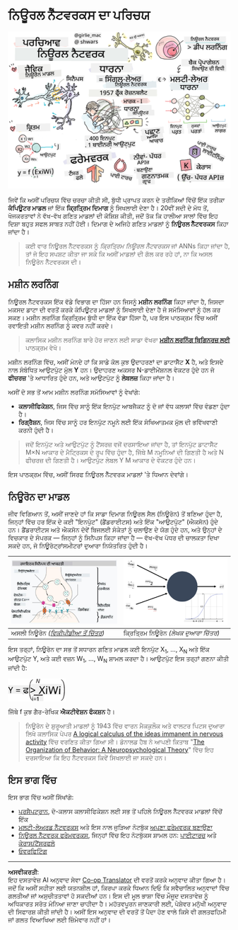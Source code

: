 <!--
CO_OP_TRANSLATOR_METADATA:
{
  "original_hash": "f862a99d88088163df12270e2f2ad6c3",
  "translation_date": "2025-10-03T12:46:10+00:00",
  "source_file": "lessons/3-NeuralNetworks/README.md",
  "language_code": "pa"
}
-->
# ਨਿਊਰਲ ਨੈੱਟਵਰਕਸ ਦਾ ਪਰਿਚਯ

![ਨਿਊਰਲ ਨੈੱਟਵਰਕਸ ਸਮੱਗਰੀ ਦਾ ਸਾਰ](../../../../translated_images/ai-neuralnetworks.1c687ae40bc86e834f497844866a26d3e0886650a67a4bbe29442e2f157d3b18.pa.png)

ਜਿਵੇਂ ਕਿ ਅਸੀਂ ਪਰਿਚਯ ਵਿੱਚ ਚਰਚਾ ਕੀਤੀ ਸੀ, ਬੁੱਧੀ ਪ੍ਰਾਪਤ ਕਰਨ ਦੇ ਤਰੀਕਿਆਂ ਵਿੱਚੋਂ ਇੱਕ ਤਰੀਕਾ **ਕੰਪਿਊਟਰ ਮਾਡਲ** ਜਾਂ ਇੱਕ **ਕ੍ਰਿਤ੍ਰਿਮ ਦਿਮਾਗ** ਨੂੰ ਸਿਖਲਾਈ ਦੇਣਾ ਹੈ। 20ਵੀਂ ਸਦੀ ਦੇ ਮੱਧ ਤੋਂ, ਖੋਜਕਰਤਾਵਾਂ ਨੇ ਵੱਖ-ਵੱਖ ਗਣਿਤ ਮਾਡਲਾਂ ਦੀ ਕੋਸ਼ਿਸ਼ ਕੀਤੀ, ਜਦੋਂ ਤੱਕ ਕਿ ਹਾਲੀਆ ਸਾਲਾਂ ਵਿੱਚ ਇਹ ਦਿਸ਼ਾ ਬਹੁਤ ਸਫਲ ਸਾਬਤ ਨਹੀਂ ਹੋਈ। ਦਿਮਾਗ ਦੇ ਅਜਿਹੇ ਗਣਿਤ ਮਾਡਲਾਂ ਨੂੰ **ਨਿਊਰਲ ਨੈੱਟਵਰਕਸ** ਕਿਹਾ ਜਾਂਦਾ ਹੈ।

> ਕਈ ਵਾਰ ਨਿਊਰਲ ਨੈੱਟਵਰਕਸ ਨੂੰ *ਕ੍ਰਿਤ੍ਰਿਮ ਨਿਊਰਲ ਨੈੱਟਵਰਕਸ* ਜਾਂ ANNs ਕਿਹਾ ਜਾਂਦਾ ਹੈ, ਤਾਂ ਜੋ ਇਹ ਸਪਸ਼ਟ ਕੀਤਾ ਜਾ ਸਕੇ ਕਿ ਅਸੀਂ ਮਾਡਲਾਂ ਦੀ ਗੱਲ ਕਰ ਰਹੇ ਹਾਂ, ਨਾ ਕਿ ਅਸਲ ਨਿਊਰੋਨ ਨੈੱਟਵਰਕਸ ਦੀ।

## ਮਸ਼ੀਨ ਲਰਨਿੰਗ

ਨਿਊਰਲ ਨੈੱਟਵਰਕਸ ਇੱਕ ਵੱਡੇ ਵਿਭਾਗ ਦਾ ਹਿੱਸਾ ਹਨ ਜਿਸਨੂੰ **ਮਸ਼ੀਨ ਲਰਨਿੰਗ** ਕਿਹਾ ਜਾਂਦਾ ਹੈ, ਜਿਸਦਾ ਮਕਸਦ ਡਾਟਾ ਦੀ ਵਰਤੋਂ ਕਰਕੇ ਕੰਪਿਊਟਰ ਮਾਡਲਾਂ ਨੂੰ ਸਿਖਲਾਈ ਦੇਣਾ ਹੈ ਜੋ ਸਮੱਸਿਆਵਾਂ ਨੂੰ ਹੱਲ ਕਰ ਸਕਣ। ਮਸ਼ੀਨ ਲਰਨਿੰਗ ਕ੍ਰਿਤ੍ਰਿਮ ਬੁੱਧੀ ਦਾ ਇੱਕ ਵੱਡਾ ਹਿੱਸਾ ਹੈ, ਪਰ ਇਸ ਪਾਠਕ੍ਰਮ ਵਿੱਚ ਅਸੀਂ ਰਵਾਇਤੀ ਮਸ਼ੀਨ ਲਰਨਿੰਗ ਨੂੰ ਕਵਰ ਨਹੀਂ ਕਰਦੇ।

> ਕਲਾਸਿਕ ਮਸ਼ੀਨ ਲਰਨਿੰਗ ਬਾਰੇ ਹੋਰ ਜਾਣਨ ਲਈ ਸਾਡਾ ਵੱਖਰਾ **[ਮਸ਼ੀਨ ਲਰਨਿੰਗ ਬਿਗਿਨਰਜ਼ ਲਈ](http://github.com/microsoft/ml-for-beginners)** ਪਾਠਕ੍ਰਮ ਵੇਖੋ।

ਮਸ਼ੀਨ ਲਰਨਿੰਗ ਵਿੱਚ, ਅਸੀਂ ਮੰਨਦੇ ਹਾਂ ਕਿ ਸਾਡੇ ਕੋਲ ਕੁਝ ਉਦਾਹਰਣਾਂ ਦਾ ਡਾਟਾਸੈੱਟ **X** ਹੈ, ਅਤੇ ਇਸਦੇ ਨਾਲ ਸੰਬੰਧਿਤ ਆਉਟਪੁੱਟ ਮੁੱਲ **Y** ਹਨ। ਉਦਾਹਰਣ ਅਕਸਰ N-ਡਾਈਮੇਂਸ਼ਨਲ ਵੇਕਟਰ ਹੁੰਦੇ ਹਨ ਜੋ **ਫੀਚਰਜ਼** 'ਤੇ ਆਧਾਰਿਤ ਹੁੰਦੇ ਹਨ, ਅਤੇ ਆਉਟਪੁੱਟ ਨੂੰ **ਲੇਬਲਜ਼** ਕਿਹਾ ਜਾਂਦਾ ਹੈ।

ਅਸੀਂ ਦੋ ਸਭ ਤੋਂ ਆਮ ਮਸ਼ੀਨ ਲਰਨਿੰਗ ਸਮੱਸਿਆਵਾਂ ਨੂੰ ਵੇਖਾਂਗੇ:

* **ਕਲਾਸੀਫਿਕੇਸ਼ਨ**, ਜਿਸ ਵਿੱਚ ਸਾਨੂੰ ਇੱਕ ਇਨਪੁੱਟ ਆਬਜੈਕਟ ਨੂੰ ਦੋ ਜਾਂ ਵੱਧ ਕਲਾਸਾਂ ਵਿੱਚ ਵੰਡਣਾ ਹੁੰਦਾ ਹੈ।
* **ਰਿਗ੍ਰੈਸ਼ਨ**, ਜਿਸ ਵਿੱਚ ਸਾਨੂੰ ਹਰ ਇਨਪੁੱਟ ਨਮੂਨੇ ਲਈ ਇੱਕ ਸੰਖਿਆਤਮਕ ਮੁੱਲ ਦੀ ਭਵਿੱਖਵਾਣੀ ਕਰਨੀ ਹੁੰਦੀ ਹੈ।

> ਜਦੋਂ ਇਨਪੁੱਟ ਅਤੇ ਆਉਟਪੁੱਟ ਨੂੰ ਟੈਂਸਰਜ਼ ਵਜੋਂ ਦਰਸਾਇਆ ਜਾਂਦਾ ਹੈ, ਤਾਂ ਇਨਪੁੱਟ ਡਾਟਾਸੈੱਟ M&times;N ਆਕਾਰ ਦੇ ਮੈਟ੍ਰਿਕਸ ਦੇ ਰੂਪ ਵਿੱਚ ਹੁੰਦਾ ਹੈ, ਜਿੱਥੇ M ਨਮੂਨਿਆਂ ਦੀ ਗਿਣਤੀ ਹੈ ਅਤੇ N ਫੀਚਰਜ਼ ਦੀ ਗਿਣਤੀ ਹੈ। ਆਉਟਪੁੱਟ ਲੇਬਲ Y M ਆਕਾਰ ਦੇ ਵੇਕਟਰ ਹੁੰਦੇ ਹਨ।

ਇਸ ਪਾਠਕ੍ਰਮ ਵਿੱਚ, ਅਸੀਂ ਸਿਰਫ ਨਿਊਰਲ ਨੈੱਟਵਰਕ ਮਾਡਲਾਂ 'ਤੇ ਧਿਆਨ ਦੇਵਾਂਗੇ।

## ਨਿਊਰੋਨ ਦਾ ਮਾਡਲ

ਜੀਵ ਵਿਗਿਆਨ ਤੋਂ, ਅਸੀਂ ਜਾਣਦੇ ਹਾਂ ਕਿ ਸਾਡਾ ਦਿਮਾਗ ਨਿਊਰਲ ਸੈਲ (ਨਿਊਰੋਨ) ਤੋਂ ਬਣਿਆ ਹੁੰਦਾ ਹੈ, ਜਿਨ੍ਹਾਂ ਵਿੱਚ ਹਰ ਇੱਕ ਦੇ ਕਈ "ਇਨਪੁੱਟ" (ਡੈਂਡਰਾਈਟਸ) ਅਤੇ ਇੱਕ "ਆਉਟਪੁੱਟ" (ਐਕਸੋਨ) ਹੁੰਦੇ ਹਨ। ਡੈਂਡਰਾਈਟਸ ਅਤੇ ਐਕਸੋਨ ਦੋਵੇਂ ਬਿਜਲਈ ਸੰਕੇਤਾਂ ਨੂੰ ਚਲਾਉਣ ਦੇ ਯੋਗ ਹੁੰਦੇ ਹਨ, ਅਤੇ ਉਨ੍ਹਾਂ ਦੇ ਵਿਚਕਾਰ ਦੇ ਸੰਪਰਕ — ਜਿਨ੍ਹਾਂ ਨੂੰ ਸਿਨੈਪਸ ਕਿਹਾ ਜਾਂਦਾ ਹੈ — ਵੱਖ-ਵੱਖ ਪੱਧਰ ਦੀ ਚਾਲਕਤਾ ਦਿਖਾ ਸਕਦੇ ਹਨ, ਜੋ ਨਿਊਰੋਟ੍ਰਾਂਸਮੀਟਰਾਂ ਦੁਆਰਾ ਨਿਯੰਤਰਿਤ ਹੁੰਦੀ ਹੈ।

![ਨਿਊਰੋਨ ਦਾ ਮਾਡਲ](../../../../translated_images/synapse-wikipedia.ed20a9e4726ea1c6a3ce8fec51c0b9bec6181946dca0fe4e829bc12fa3bacf01.pa.jpg) | ![ਨਿਊਰੋਨ ਦਾ ਮਾਡਲ](../../../../translated_images/artneuron.1a5daa88d20ebe6f5824ddb89fba0bdaaf49f67e8230c1afbec42909df1fc17e.pa.png)
----|----
ਅਸਲੀ ਨਿਊਰੋਨ *([ਵਿਕੀਪੀਡੀਆ ਤੋਂ ਚਿੱਤਰ](https://en.wikipedia.org/wiki/Synapse#/media/File:SynapseSchematic_lines.svg))* | ਕ੍ਰਿਤ੍ਰਿਮ ਨਿਊਰੋਨ *(ਲੇਖਕ ਦੁਆਰਾ ਚਿੱਤਰ)*

ਇਸ ਤਰ੍ਹਾਂ, ਨਿਊਰੋਨ ਦਾ ਸਭ ਤੋਂ ਸਧਾਰਨ ਗਣਿਤ ਮਾਡਲ ਕਈ ਇਨਪੁੱਟ X<sub>1</sub>, ..., X<sub>N</sub> ਅਤੇ ਇੱਕ ਆਉਟਪੁੱਟ Y, ਅਤੇ ਕਈ ਵਜ਼ਨ W<sub>1</sub>, ..., W<sub>N</sub> ਸ਼ਾਮਲ ਕਰਦਾ ਹੈ। ਆਉਟਪੁੱਟ ਇਸ ਤਰ੍ਹਾਂ ਗਣਨਾ ਕੀਤੀ ਜਾਂਦੀ ਹੈ:

<img src="../../../../translated_images/netout.1eb15eb76fd767313e067719f400cec4b0e5090239c3e997c29f6789d4c3c263.pa.png" alt="Y = f\left(\sum_{i=1}^N X_iW_i\right)" width="131" height="53" align="center"/>

ਜਿੱਥੇ f ਕੁਝ ਗੈਰ-ਰੇਖਿਕ **ਐਕਟੀਵੇਸ਼ਨ ਫੰਕਸ਼ਨ** ਹੈ।

> ਨਿਊਰੋਨ ਦੇ ਸ਼ੁਰੂਆਤੀ ਮਾਡਲਾਂ ਨੂੰ 1943 ਵਿੱਚ ਵਾਰਨ ਮੈਕਕੁਲੌਕ ਅਤੇ ਵਾਲਟਰ ਪਿਟਸ ਦੁਆਰਾ ਲਿਖੇ ਕਲਾਸਿਕ ਪੇਪਰ [A logical calculus of the ideas immanent in nervous activity](https://www.cs.cmu.edu/~./epxing/Class/10715/reading/McCulloch.and.Pitts.pdf) ਵਿੱਚ ਵਰਣਿਤ ਕੀਤਾ ਗਿਆ ਸੀ। ਡੋਨਾਲਡ ਹੈਬ ਨੇ ਆਪਣੀ ਕਿਤਾਬ "[The Organization of Behavior: A Neuropsychological Theory](https://books.google.com/books?id=VNetYrB8EBoC)" ਵਿੱਚ ਇਹ ਦਰਸਾਇਆ ਕਿ ਇਹ ਨੈੱਟਵਰਕਸ ਕਿਵੇਂ ਸਿਖਲਾਈ ਜਾ ਸਕਦੇ ਹਨ।

## ਇਸ ਭਾਗ ਵਿੱਚ

ਇਸ ਭਾਗ ਵਿੱਚ ਅਸੀਂ ਸਿੱਖਾਂਗੇ:
* [ਪਰਸੈਪਟ੍ਰਾਨ](03-Perceptron/README.md), ਦੋ-ਕਲਾਸ ਕਲਾਸੀਫਿਕੇਸ਼ਨ ਲਈ ਸਭ ਤੋਂ ਪਹਿਲੇ ਨਿਊਰਲ ਨੈੱਟਵਰਕ ਮਾਡਲਾਂ ਵਿੱਚੋਂ ਇੱਕ
* [ਮਲਟੀ-ਲੇਅਰਡ ਨੈੱਟਵਰਕਸ](04-OwnFramework/README.md) ਅਤੇ ਇਸ ਨਾਲ ਜੁੜਿਆ ਨੋਟਬੁੱਕ [ਅਪਣਾ ਫਰੇਮਵਰਕ ਬਣਾਉਣਾ](04-OwnFramework/OwnFramework.ipynb)
* [ਨਿਊਰਲ ਨੈੱਟਵਰਕ ਫਰੇਮਵਰਕਸ](05-Frameworks/README.md), ਜਿਨ੍ਹਾਂ ਵਿੱਚ ਇਹ ਨੋਟਬੁੱਕਸ ਸ਼ਾਮਲ ਹਨ: [ਪਾਈਟਾਰਚ](05-Frameworks/IntroPyTorch.ipynb) ਅਤੇ [ਕੇਰਾਸ/ਟੈਂਸਰਫਲੋ](05-Frameworks/IntroKerasTF.ipynb)
* [ਓਵਰਫਿਟਿੰਗ](../../../../lessons/3-NeuralNetworks/05-Frameworks)

---

**ਅਸਵੀਕਰਤੀ**:  
ਇਹ ਦਸਤਾਵੇਜ਼ AI ਅਨੁਵਾਦ ਸੇਵਾ [Co-op Translator](https://github.com/Azure/co-op-translator) ਦੀ ਵਰਤੋਂ ਕਰਕੇ ਅਨੁਵਾਦ ਕੀਤਾ ਗਿਆ ਹੈ। ਜਦੋਂ ਕਿ ਅਸੀਂ ਸਹੀਤਾ ਲਈ ਯਤਨਸ਼ੀਲ ਹਾਂ, ਕਿਰਪਾ ਕਰਕੇ ਧਿਆਨ ਦਿਓ ਕਿ ਸਵੈਚਾਲਿਤ ਅਨੁਵਾਦਾਂ ਵਿੱਚ ਗਲਤੀਆਂ ਜਾਂ ਅਸੁਚੀਤਤਾਵਾਂ ਹੋ ਸਕਦੀਆਂ ਹਨ। ਇਸ ਦੀ ਮੂਲ ਭਾਸ਼ਾ ਵਿੱਚ ਮੌਜੂਦ ਦਸਤਾਵੇਜ਼ ਨੂੰ ਅਧਿਕਾਰਤ ਸਰੋਤ ਮੰਨਿਆ ਜਾਣਾ ਚਾਹੀਦਾ ਹੈ। ਮਹੱਤਵਪੂਰਨ ਜਾਣਕਾਰੀ ਲਈ, ਪੇਸ਼ੇਵਰ ਮਨੁੱਖੀ ਅਨੁਵਾਦ ਦੀ ਸਿਫਾਰਸ਼ ਕੀਤੀ ਜਾਂਦੀ ਹੈ। ਅਸੀਂ ਇਸ ਅਨੁਵਾਦ ਦੀ ਵਰਤੋਂ ਤੋਂ ਪੈਦਾ ਹੋਣ ਵਾਲੇ ਕਿਸੇ ਵੀ ਗਲਤਫਹਿਮੀ ਜਾਂ ਗਲਤ ਵਿਆਖਿਆ ਲਈ ਜ਼ਿੰਮੇਵਾਰ ਨਹੀਂ ਹਾਂ।